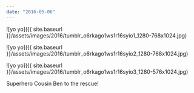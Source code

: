 ```yaml
---
date: "2016-05-06"
---
```


![yo yo]({{ site.baseurl }}/assets/images/2016/tumblr_o6rkago1ws1r16syio1_1280-768x1024.jpg)

![yo yo]({{ site.baseurl }}/assets/images/2016/tumblr_o6rkago1ws1r16syio2_1280-768x1024.jpg)

![yo yo]({{ site.baseurl }}/assets/images/2016/tumblr_o6rkago1ws1r16syio3_1280-576x1024.jpg)

Superhero Cousin Ben to the rescue!
